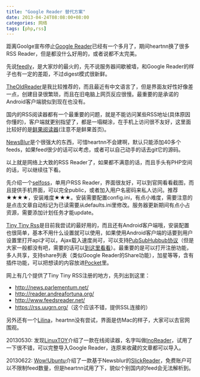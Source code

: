 ```yaml
---
title: "Google Reader 替代方案"
date: 2013-04-24T08:08:00+08:00
categories: 网络
tags: [php,rss]
---
```


距离Goolge宣布停止[Google Reader](https://www.google.com/reader/)已经有一个多月了，期间heartnn换了很多RSS Reader，但是都没什么好用的，或者说都不太完美。

先说[feedly](https://feedly.com/)，是大家炒的最火的，先不说服务器间歇被墙，和Google Reader的样子也有一定的差距，不过digest模式很新鲜。

[TheOldReader](http://theoldreader.com/)是我比较推荐的，而且最近有中文语言了，但是界面友好性好像差一点，创建目录很繁琐，而且在旧电脑上网页反应很慢。最重要的是承诺的Android客户端貌似到现在也没有。

国内的RSS阅读器都有一个最重要的问题，就是不能访问某些RSS地址(具体原因你懂的)，客户端就更别指望了，都是一塌糊涂，在手机上访问很不友好，这里面比较好的是[鲜果阅读器](http://xianguo.com/reader/)(注意不是鲜果首页)。<!--more-->

[NewsBlur](http://newsblur.com/)是个很强大的东西，可惜heartnn不会建啊，默认只能添加40多个feeds，如果feed很少的话可以考虑，或者可以自己动手的话去git它的源码。

以上就是网络上大致的RSS Reader了，如果都不满意的话，而且手头有PHP空间的话，可以继续往下看。

先介绍一个[selfoss](http://selfoss.aditu.de/)，单用户RSS Reader，界面很友好，可以到官网看看截图，而且提供手机界面，可以完全public，或者加入用户名密码来私人访问。推荐★★★★，安装难度★★★。安装需要配置config.ini，有点小难度，需要注意的是点击文章自动标记为已读需要从defaults.ini里修改。服务器更新期间有点小占资源，需要添加计划任务才能update。

[Tiny Tiny Rss](http://tt-rss.org/)是目前我尝试的最好用的，而且还有Android客户端哦，安装配置也很简单，基本不用什么设置就可以使用，如果使用Android客户端的话要到用户设置里打开api才可以，Ajax载入速度尚可，可以支持[PubSubHubbub协议](http://pubsubhubbub.googlecode.com/)（但是大家一般都没有吧，需要的话可以[到这里看看](https://code.google.com/p/pubsubhubbub/wiki/Hubs)）。最重要的是可以打开注册功能，多人共享，支持share列表（类似Google Reader的Share功能），加星等等，含有插件功能，可以把想读的内容放进[Pocket](http://getpocket.com/)里。

网上有几个提供了Tiny Tiny RSS注册的地方，先列出到这里：

 - <http://news.parlementum.net/>
 - <http://reader.andreafortuna.org/>
 - <http://www.feedsreader.net/>
 - <https://rss.uugrn.org/>（这个应该不错，提供SSL连接的）

另外还有一个[Lilina](http://getlilina.org/)，heartnn没有尝试，界面是仿Mac的样子，大家可以去官网围观。

20130530: 发现[LinuxTOY](http://linuxtoy.org/archives/inoreader.html)介绍了一款在线阅读器，名字叫做[InoReader](https://www.inoreader.com/)，试用了一下很不错，可以完整导入Google Reader，连原来收藏的文章都可以导入。

20130622: [Wow!Ubuntu](http://wowubuntu.com/slickreader.html)介绍了一款基于Newsblur的[SlickReader](https://slickreader.com/)，免费账户可以不限制feed数量，但是heartnn试用了下，貌似个别国内的feed会无法解析到。
